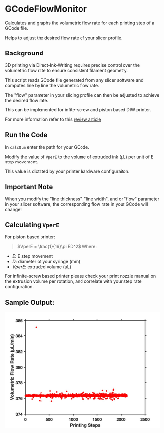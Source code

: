 # GCodeFlowMonitor
Calculates and graphs the volumetric flow rate for each printing step of a GCode file.

Helps to adjust the desired flow rate of your slicer profile.

## Background
3D printing via Direct-Ink-Writing requires precise control over the volumetric flow rate to ensure consistent filament geometry.

This script reads GCode file generated from any slicer software and computes line by line the volumetric flow rate.

The "flow" parameter in your slicing profile can then be adjusted to achieve the desired flow rate.

This can be implemented for infite-screw and piston based DIW printer.

For more information refer to this [review article](https://link.springer.com/article/10.1007/s40964-023-00424-9)

## Run the Code
In `calcQ.m` enter the path for your GCode.

Modify the value of `VperE` to the volume of extruded ink (μL) per unit of E step movement.

This value is dictated by your printer hardware configuraiton.

## Important Note
When you modify the "line thickness", "line width", and or "flow" parameter in your slicer software, the corresponding flow rate in your GCode will change!

## Calculating `VperE`
For piston based printer:

> $VperE = \frac{1}{16}\pi ED^2$
> Where:
- $E$: E step movement
- $D$: diameter of your syringe (mm)
- $VperE$: extruded volume (µL)

For infinite-screw based printer please check your print nozzle manual on the extrusion volume per rotation, and correlate with your step rate configuration.

## Sample Output:
<img align="left" alt="print" width="500" src="3DBenchy_flow_rate.jpg">
